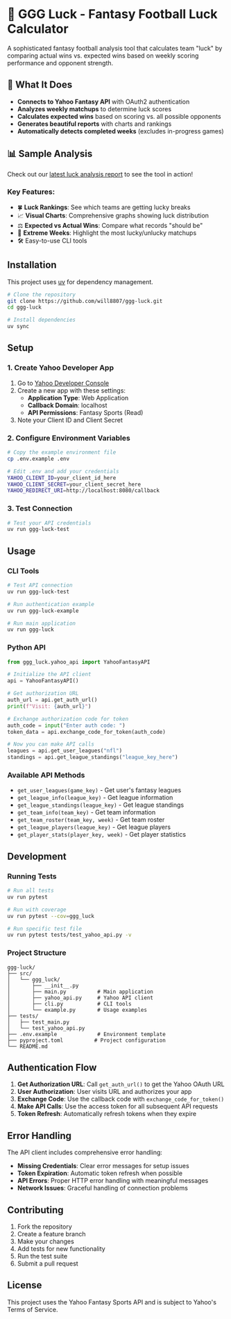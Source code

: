 # 🏈 GGG Luck - Fantasy Football Luck Calculator

A sophisticated fantasy football analysis tool that calculates team "luck" by comparing actual wins vs. expected wins based on weekly scoring performance and opponent strength.

## 🎯 What It Does

- **Connects to Yahoo Fantasy API** with OAuth2 authentication
- **Analyzes weekly matchups** to determine luck scores
- **Calculates expected wins** based on scoring vs. all possible opponents  
- **Generates beautiful reports** with charts and rankings
- **Automatically detects completed weeks** (excludes in-progress games)

## 📊 Sample Analysis

Check out our [latest luck analysis report](luck_analysis_report.md) to see the tool in action!

### Key Features:
- 🍀 **Luck Rankings**: See which teams are getting lucky breaks
- 📈 **Visual Charts**: Comprehensive graphs showing luck distribution
- ⚖️ **Expected vs Actual Wins**: Compare what records "should be"
- 🎰 **Extreme Weeks**: Highlight the most lucky/unlucky matchups
- 🛠️ Easy-to-use CLI tools

## Installation

This project uses [uv](https://github.com/astral-sh/uv) for dependency management.

```bash
# Clone the repository
git clone https://github.com/will8807/ggg-luck.git
cd ggg-luck

# Install dependencies
uv sync
```

## Setup

### 1. Create Yahoo Developer App

1. Go to [Yahoo Developer Console](https://developer.yahoo.com/apps/)
2. Create a new app with these settings:
   - **Application Type**: Web Application
   - **Callback Domain**: localhost
   - **API Permissions**: Fantasy Sports (Read)
3. Note your Client ID and Client Secret

### 2. Configure Environment Variables

```bash
# Copy the example environment file
cp .env.example .env

# Edit .env and add your credentials
YAHOO_CLIENT_ID=your_client_id_here
YAHOO_CLIENT_SECRET=your_client_secret_here
YAHOO_REDIRECT_URI=http://localhost:8080/callback
```

### 3. Test Connection

```bash
# Test your API credentials
uv run ggg-luck-test
```

## Usage

### CLI Tools

```bash
# Test API connection
uv run ggg-luck-test

# Run authentication example
uv run ggg-luck-example

# Run main application
uv run ggg-luck
```

### Python API

```python
from ggg_luck.yahoo_api import YahooFantasyAPI

# Initialize the API client
api = YahooFantasyAPI()

# Get authorization URL
auth_url = api.get_auth_url()
print(f"Visit: {auth_url}")

# Exchange authorization code for token
auth_code = input("Enter auth code: ")
token_data = api.exchange_code_for_token(auth_code)

# Now you can make API calls
leagues = api.get_user_leagues("nfl")
standings = api.get_league_standings("league_key_here")
```

### Available API Methods

- `get_user_leagues(game_key)` - Get user's fantasy leagues
- `get_league_info(league_key)` - Get league information
- `get_league_standings(league_key)` - Get league standings
- `get_team_info(team_key)` - Get team information
- `get_team_roster(team_key, week)` - Get team roster
- `get_league_players(league_key)` - Get league players
- `get_player_stats(player_key, week)` - Get player statistics

## Development

### Running Tests

```bash
# Run all tests
uv run pytest

# Run with coverage
uv run pytest --cov=ggg_luck

# Run specific test file
uv run pytest tests/test_yahoo_api.py -v
```

### Project Structure

```
ggg-luck/
├── src/
│   └── ggg_luck/
│       ├── __init__.py
│       ├── main.py          # Main application
│       ├── yahoo_api.py     # Yahoo API client
│       ├── cli.py           # CLI tools
│       └── example.py       # Usage examples
├── tests/
│   ├── test_main.py
│   └── test_yahoo_api.py
├── .env.example             # Environment template
├── pyproject.toml          # Project configuration
└── README.md
```

## Authentication Flow

1. **Get Authorization URL**: Call `get_auth_url()` to get the Yahoo OAuth URL
2. **User Authorization**: User visits URL and authorizes your app
3. **Exchange Code**: Use the callback code with `exchange_code_for_token()`
4. **Make API Calls**: Use the access token for all subsequent API requests
5. **Token Refresh**: Automatically refresh tokens when they expire

## Error Handling

The API client includes comprehensive error handling:

- **Missing Credentials**: Clear error messages for setup issues
- **Token Expiration**: Automatic token refresh when possible
- **API Errors**: Proper HTTP error handling with meaningful messages
- **Network Issues**: Graceful handling of connection problems

## Contributing

1. Fork the repository
2. Create a feature branch
3. Make your changes
4. Add tests for new functionality
5. Run the test suite
6. Submit a pull request

## License

This project uses the Yahoo Fantasy Sports API and is subject to Yahoo's Terms of Service.
